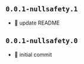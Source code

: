 ## `0.0.1-nullsafety.1`

  * :memo: update README

## `0.0.1-nullsafety.0`

  * :tada: initial commit